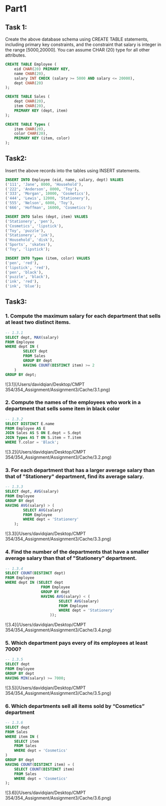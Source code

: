# Part1

## Task 1:

Create the above database schema using CREATE TABLE statements, including primary key constraints, and the constraint that salary is integer in the range [5000,20000]. You can assume CHAR (20) type for all other attributes.

```sql
CREATE TABLE Employee (
    eid CHAR(20) PRIMARY KEY,
    name CHAR(20),
    salary INT CHECK (salary >= 5000 AND salary <= 20000),
    dept CHAR(20)
);

CREATE TABLE Sales (
    dept CHAR(20),
    item CHAR(20),
    PRIMARY KEY (dept, item)
);

CREATE TABLE Types (
    item CHAR(20),
    color CHAR(20),
    PRIMARY KEY (item, color)
);
```

## Task2:

Insert the above records into the tables using INSERT statements.

```sql
INSERT INTO Employee (eid, name, salary, dept) VALUES
('111', 'Jane', 8000, 'Household'),
('222', 'Anderson', 8000, 'Toy'),
('333', 'Morgan', 10000, 'Cosmetics'),
('444', 'Lewis', 12000, 'Stationery'),
('555', 'Nelson', 6000, 'Toy'),
('666', 'Hoffman', 16000, 'Cosmetics');

INSERT INTO Sales (dept, item) VALUES
('Stationery', 'pen'),
('Cosmetics', 'lipstick'),
('Toy', 'puzzle'),
('Stationery', 'ink'),
('Household', 'disk'),
('Sports', 'skates'),
('Toy', 'lipstick');

INSERT INTO Types (item, color) VALUES
('pen', 'red'),
('lipstick', 'red'),
('pen', 'black'),
('puzzle', 'black'),
('ink', 'red'),
('ink', 'blue');
```

## Task3:

### 1. Compute the maximum salary for each department that sells at least two distinct items.

```sql
-- 1.3.1
SELECT dept, MAX(salary)
FROM Employee
WHERE dept IN (
        SELECT dept
        FROM Sales
        GROUP BY dept
        HAVING COUNT(DISTINCT item) >= 2
    )
GROUP BY dept;
```

![3.1](/Users/davidqian/Desktop/CMPT 354/354_Assignment/Assignment3/Cache/3.1.png)













### 2. Compute the names of the employees who work in a department that sells some item in black color

```sql
-- 1.3.2
SELECT DISTINCT E.name
FROM Employee AS E
JOIN Sales AS S ON E.dept = S.dept
JOIN Types AS T ON S.item = T.item
WHERE T.color = 'Black';
```

![3.2](/Users/davidqian/Desktop/CMPT 354/354_Assignment/Assignment3/Cache/3.2.png)

### 3. For each department that has a larger average salary than that of "Stationery" department, find its average salary.

```sql
-- 1.3.3
SELECT dept, AVG(salary)
FROM Employee
GROUP BY dept
HAVING AVG(salary) > (
        SELECT AVG(salary)
        FROM Employee
        WHERE dept = 'Stationery'
    );
```

![3.3](/Users/davidqian/Desktop/CMPT 354/354_Assignment/Assignment3/Cache/3.3.png)



### 4. Find the number of the departments that have a smaller average salary than that of "Stationery" department.

```sql
-- 1.3.4
SELECT COUNT(DISTINCT dept)
FROM Employee
WHERE dept IN (SELECT dept
                FROM Employee
                GROUP BY dept
                HAVING AVG(salary) < (
                        SELECT AVG(salary)
                        FROM Employee
                        WHERE dept = 'Stationery'
                    ));
```

![3.4](/Users/davidqian/Desktop/CMPT 354/354_Assignment/Assignment3/Cache/3.4.png)

### 5. Which department pays every of its employees at least 7000?

```sql
-- 1.3.5
SELECT dept
FROM Employee
GROUP BY dept
HAVING MIN(salary) >= 7000;
```

![3.5](/Users/davidqian/Desktop/CMPT 354/354_Assignment/Assignment3/Cache/3.5.png)











### 6. Which departments sell all items sold by “Cosmetics” department

```sql
-- 1.3.6
SELECT dept
FROM Sales
WHERE item IN (
    SELECT item
    FROM Sales
    WHERE dept = 'Cosmetics'
)
GROUP BY dept
HAVING COUNT(DISTINCT item) = (
    SELECT COUNT(DISTINCT item)
    FROM Sales
    WHERE dept = 'Cosmetics'
);
```

![3.6](/Users/davidqian/Desktop/CMPT 354/354_Assignment/Assignment3/Cache/3.6.png)